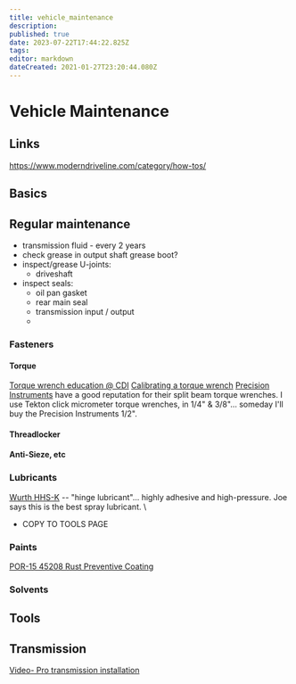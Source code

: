 ```yaml
---
title: vehicle_maintenance
description: 
published: true
date: 2023-07-22T17:44:22.825Z
tags: 
editor: markdown
dateCreated: 2021-01-27T23:20:44.080Z
---
```


# Vehicle Maintenance

## Links

https://www.moderndriveline.com/category/how-tos/

## Basics

## Regular maintenance

  - transmission fluid - every 2 years
  - check grease in output shaft grease boot?
  - inspect/grease U-joints:
    - driveshaft
  - inspect seals:
    - oil pan gasket
    - rear main seal
    - transmission input / output
    - 
### Fasteners
  
#### Torque
  
[Torque wrench education @ CDI](http://www.cditorque.com/education.html)
[Calibrating a torque wrench](http://www.instructables.com/id/Fixing-and-Calibrating-a-Clicky-style-Torque-Wrenc)
[Precision Instruments](http://www.torqwrench.com/) have a good reputation for their split beam torque wrenches.
I use Tekton click micrometer torque wrenches, in 1/4" & 3/8"... someday I'll buy the Precision Instruments 1/2".

#### Threadlocker

#### Anti-Sieze, etc

### Lubricants

[Wurth HHS-K](https://www.wurthusa.com/Chemical-Product/Lubricants/Specialty-Lubricants/HHS-K-hinge-lubricant-aerosol-can-500-mL/p/0893106050) -- "hinge lubricant"... highly adhesive and high-pressure. Joe says this is the best spray lubricant. \
  - COPY TO TOOLS PAGE

### Paints

[POR-15 45208 Rust Preventive Coating](https://www.amazon.com/dp/B00J6DIEIW)

### Solvents

## Tools

## Transmission

[Video- Pro transmission installation](https://www.youtube.com/watch?v=rH4Z-sCo9mk)